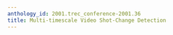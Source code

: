 ```yaml
---
anthology_id: 2001.trec_conference-2001.36
title: Multi-timescale Video Shot-Change Detection
---
```

